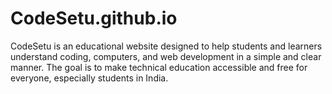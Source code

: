 # CodeSetu.github.io
CodeSetu is an educational website designed to help students and learners understand coding, computers, and web development in a simple and clear manner. The goal is to make technical education accessible and free for everyone, especially students in India.
